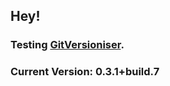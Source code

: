 ## Hey!

### Testing [GitVersioniser](https://github.com/Luzkan/GHActionsRepo).

### Current Version: **0.3.1+build.7**
